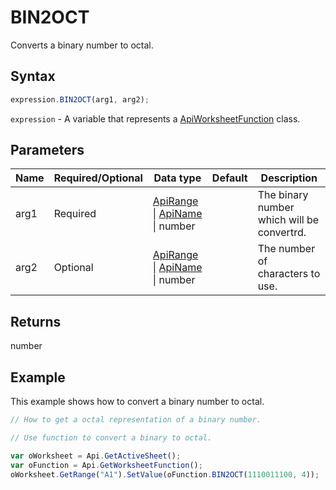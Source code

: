 # BIN2OCT

Converts a binary number to octal.

## Syntax

```javascript
expression.BIN2OCT(arg1, arg2);
```

`expression` - A variable that represents a [ApiWorksheetFunction](../ApiWorksheetFunction.md) class.

## Parameters

| **Name** | **Required/Optional** | **Data type** | **Default** | **Description** |
| ------------- | ------------- | ------------- | ------------- | ------------- |
| arg1 | Required | [ApiRange](../../ApiRange/ApiRange.md) \| [ApiName](../../ApiName/ApiName.md) \| number |  | The binary number which will be convertrd. |
| arg2 | Optional | [ApiRange](../../ApiRange/ApiRange.md) \| [ApiName](../../ApiName/ApiName.md) \| number |  | The number of characters to use. |

## Returns

number

## Example

This example shows how to convert a binary number to octal.

```javascript editor-xlsx
// How to get a octal representation of a binary number.

// Use function to convert a binary to octal.

var oWorksheet = Api.GetActiveSheet();
var oFunction = Api.GetWorksheetFunction();
oWorksheet.GetRange("A1").SetValue(oFunction.BIN2OCT(1110011100, 4));
```
